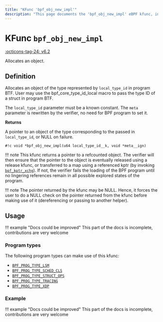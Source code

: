 ```yaml
---
title: "KFunc 'bpf_obj_new_impl'"
description: "This page documents the 'bpf_obj_new_impl' eBPF kfunc, including its definition, usage, program types that can use it, and examples."
---
```

# KFunc `bpf_obj_new_impl`

<!-- [FEATURE_TAG](bpf_obj_new_impl) -->
[:octicons-tag-24: v6.2](https://github.com/torvalds/linux/commit/958cf2e273f0929c66169e0788031310e8118722)
<!-- [/FEATURE_TAG] -->

Allocates an object.

## Definition

Allocates an object of the type represented by `local_type_id` in
program BTF. User may use the bpf_core_type_id_local macro to pass the
type ID of a struct in program BTF.

The `local_type_id` parameter must be a known constant.
The `meta` parameter is rewritten by the verifier, no need for BPF
program to set it.

**Returns**

A pointer to an object of the type corresponding to the passed in `local_type_id`, or NULL on failure.

<!-- [KFUNC_DEF] -->
`#!c void *bpf_obj_new_impl(u64 local_type_id__k, void *meta__ign)`

!!! note
	This kfunc returns a pointer to a refcounted object. The verifier will then ensure that the pointer to the object 
	is eventually released using a release kfunc, or transferred to a map using a referenced kptr 
	(by invoking [`bpf_kptr_xchg`](../helper-function/bpf_kptr_xchg.md)). If not, the verifier fails the 
	loading of the BPF program until no lingering references remain in all possible explored states of the program.

!!! note
	The pointer returned by the kfunc may be NULL. Hence, it forces the user to do a NULL check on the pointer returned 
	from the kfunc before making use of it (dereferencing or passing to another helper).
<!-- [/KFUNC_DEF] -->

## Usage

!!! example "Docs could be improved"
    This part of the docs is incomplete, contributions are very welcome

### Program types

The following program types can make use of this kfunc:

<!-- [KFUNC_PROG_REF] -->
- [`BPF_PROG_TYPE_LSM`](../program-type/BPF_PROG_TYPE_LSM.md)
- [`BPF_PROG_TYPE_SCHED_CLS`](../program-type/BPF_PROG_TYPE_SCHED_CLS.md)
- [`BPF_PROG_TYPE_STRUCT_OPS`](../program-type/BPF_PROG_TYPE_STRUCT_OPS.md)
- [`BPF_PROG_TYPE_TRACING`](../program-type/BPF_PROG_TYPE_TRACING.md)
- [`BPF_PROG_TYPE_XDP`](../program-type/BPF_PROG_TYPE_XDP.md)
<!-- [/KFUNC_PROG_REF] -->

### Example

!!! example "Docs could be improved"
    This part of the docs is incomplete, contributions are very welcome

